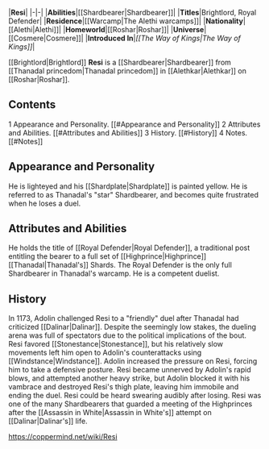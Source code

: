 |**Resi**|
|-|-|
|**Abilities**|[[Shardbearer\|Shardbearer]]|
|**Titles**|Brightlord, Royal Defender|
|**Residence**|[[Warcamp\|The Alethi warcamps]]|
|**Nationality**|[[Alethi\|Alethi]]|
|**Homeworld**|[[Roshar\|Roshar]]|
|**Universe**|[[Cosmere\|Cosmere]]|
|**Introduced In**|*[[The Way of Kings\|The Way of Kings]]*|

[[Brightlord\|Brightlord]] **Resi** is a [[Shardbearer\|Shardbearer]] from [[Thanadal princedom\|Thanadal princedom]] in [[Alethkar\|Alethkar]] on [[Roshar\|Roshar]].

## Contents

1 Appearance and Personality. [[#Appearance and Personality]] 
2 Attributes and Abilities. [[#Attributes and Abilities]] 
3 History. [[#History]] 
4 Notes. [[#Notes]] 


## Appearance and Personality
He is lighteyed and his [[Shardplate\|Shardplate]] is painted yellow. He is referred to as Thanadal's "star" Shardbearer, and becomes quite frustrated when he loses a duel.

## Attributes and Abilities
He holds the title of [[Royal Defender\|Royal Defender]], a traditional post entitling the bearer to a full set of [[Highprince\|Highprince]] [[Thanadal\|Thanadal's]] Shards. The Royal Defender is the only full Shardbearer in Thanadal's warcamp. He is a competent duelist.

## History
In 1173, Adolin challenged Resi to a "friendly" duel after Thanadal had criticized [[Dalinar\|Dalinar]]. Despite the seemingly low stakes, the dueling arena was full of spectators due to the political implications of the bout. Resi favored [[Stonestance\|Stonestance]], but his relatively slow movements left him open to Adolin's counterattacks using [[Windstance\|Windstance]]. Adolin increased the pressure on Resi, forcing him to take a defensive posture. Resi became unnerved by Adolin's rapid blows, and attempted another heavy strike, but Adolin blocked it with his vambrace and destroyed Resi's thigh plate, leaving him immobile and ending the duel. Resi could be heard swearing audibly after losing.
Resi was one of the many Shardbearers that guarded a meeting of the Highprinces after the [[Assassin in White\|Assassin in White's]] attempt on [[Dalinar\|Dalinar's]] life.



https://coppermind.net/wiki/Resi
